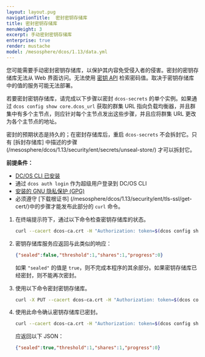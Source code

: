 ```yaml
---
layout: layout.pug
navigationTitle:  密封密钥存储库
title: 密封密钥存储库
menuWeight: 3
excerpt: 手动密封密钥存储库
enterprise: true
render: mustache
model: /mesosphere/dcos/1.13/data.yml
---
```

<!-- The source repository for this topic is https://github.com/dcos/dcos-docs-site -->

您可能需要手动密封密钥存储库，以保护其内容免受侵入者的侵害。密封的密钥存储库无法从 Web 界面访问。无法使用 [密钥 API](/mesosphere/dcos/1.13/security/ent/secrets/secrets-api/) 检索密码值。取决于密钥存储库中的值的服务可能无法部署。

若要密封密钥存储库，请完成以下步骤以密封 `dcos-secrets` 的单个实例。如果通过 `dcos config show core.dcos_url` 获取的群集 URL 指向负载均衡器，并且群集中有多个主节点，则应针对每个主节点发出这些步骤，并且应将群集 URL 更改为各个主节点的地址。

密封的预期状态是持久的；在密封存储库后，重启 `dcos-secrets` 不会拆封它。只有 [拆封存储库] 中描述的步骤(/mesosphere/dcos/1.13/security/ent/secrets/unseal-store/) 才可以拆封它。

**前提条件：**

- [DC/OS CLI 已安装](/mesosphere/dcos/cn/1.13/cli/install/)
- 通过 `dcos auth login` 作为超级用户登录到 DC/OS CLI
- [安装的 GNU 隐私保护 (GPG)](http：//brewformulas.org/gnupg)
- 必须遵守 [下载根证书] (/mesosphere/dcos/1.13/security/ent/tls-ssl/get-cert/)中的步骤才能发布此部分的 `curl` 命令。


1. 在终端提示符下，通过以下命令检查密钥存储库的状态。

   ```bash
   curl --cacert dcos-ca.crt -H "Authorization: token=$(dcos config show core.dcos_acs_token)" $(dcos config show core.dcos_url)/secrets/v1/seal-status/default
   ```

1. 密钥存储库服务应返回与此类似的响应：

   ```json
   {"sealed":false,"threshold":1,"shares":1,"progress":0}
   ```

   如果 `"sealed"` 的值是 `true`，则不完成本程序的其余部分。如果密钥存储库已经密封，则不能再次密封。

1. 使用以下命令密封密钥存储库。

   ```bash
   curl -X PUT --cacert dcos-ca.crt -H "Authorization: token=$(dcos config show core.dcos_acs_token)" $(dcos config show core.dcos_url)/secrets/v1/seal/default
   ```

1. 使用此命令确认密钥存储库已密封。

   ```bash
   curl --cacert dcos-ca.crt -H "Authorization: token=$(dcos config show core.dcos_acs_token)" $(dcos config show core.dcos_url)/secrets/v1/seal-status/default
   ```

    应返回以下 JSON：

   ```json
   {"sealed":true,"threshold":1,"shares":1,"progress":0}
   ```
